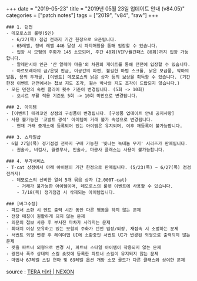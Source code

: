 +++
date = "2019-05-23"
title = "2019년 05월 23일 업데이트 안내 (v84.05)"
categories = ["patch notes"]
tags = ["2019", "v84", "raw"]
+++

```
### 1. 던전
- 데모로스의 룰렛(5인)
  - 6/27(목) 점검 전까지 기간 한정으로 오픈됩니다.
  - 65레벨, 장비 레벨 446 달성 시 파티매칭을 통해 입장할 수 있습니다.
  - 입장 시 모험의 주화가 145 소모되며, 주간 40회(VIP/월간패스 80회)까지 입장 가능합니다.
  - 알레만시아 인근 '산 알레마 마을'의 차원의 게이트를 통해 던전에 입장할 수 있습니다.
  - 아르보레아의 금/은빛 판금, 이공간의 파편, 불길한 마법 스크롤, 낡은 보급품, 악마의 발톱, 용의 두개골, [이벤트] 데모로스의 낡은 상자 등의 보상을 획득할 수 있습니다. (기간 한정 이벤트 던전에서는 첩보 지도 조각, 윌슨 박사의 지도 조각이 드랍되지 않습니다.)
- 모든 던전의 숙련 클리어 횟수 기준이 변경됩니다. (5회 -> 10회)
  - 오샤르 부활 적용 기준도 5회 -> 10회 미만으로 변경됩니다.

### 2. 아이템
- [이벤트] 테라코인 상점의 구성품이 변경됩니다. [구성품 업데이트 안내 공지사항]
- 사용 불가능한 '코발트 광석' 아이템이 거래 불가 속성으로 변경됩니다.
  - 현재 거래 중개소에 등록되어 있는 아이템은 유지되며, 이후 재등록이 불가능합니다.

### 3. 스타일샵
- 6월 27일(목) 정기점검 전까지 구매 가능한 '빛나는 녹테늄 무기' 시리즈가 판매됩니다.
  - 권술사, 비검사, 월광무사, 인술사, 마공사 클래스는 사용이 불가능합니다.

### 4. 부가서비스
- T-cat 상점에서 아래 아이템이 기간 한정으로 판매됩니다. (5/23(목) ~ 6/27(목) 점검 전까지)
  - 데모로스의 신비한 열쇠 5개 묶음 상자 (2,000T-cat)
    - 거래가 불가능한 아이템이며, 데모로스의 룰렛 이벤트에 사용할 수 있습니다.
    - 7/18(목) 정기점검 시 삭제되는 아이템입니다.

### [버그수정]
- 파트너 소환 시 멘트 출력 시간 동안 다른 행동을 하지 않는 문제
- 전장 매칭이 원활하게 되지 않는 문제
- 의문의 첩보 사용 후 부서진 마차가 사라지는 문제
- 최대치 이상 보유하고 있는 모험의 주화가 던전 입장/퇴장, 재접속 시 소멸하는 문제
- 서번트 외형 변경 후 레이더맵 UI에 소환중인 서번트 UI가 변경된 외형으로 출력되지 않는 문제
- 펫을 파트너 외형으로 변경 시, 파트너 스타일 아이템이 착용되지 않는 문제
- 광전사 폭주 상태의 스킬 숏컷에 등록한 파트너 스킬이 유지되지 않는 문제
- 마법사 67레벨 스킬 연마 및 69레벨 옵션 개방 소모 골드가 다른 클래스와 상이한 문제
```

source : [TERA 테라 | NEXON](http://tera.nexon.com/news/update/view.aspx?n4articlesn=394)
